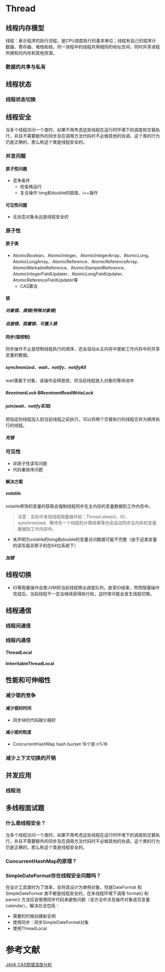 # Thread
## 线程内存模型
线程：表示程序的执行流程，是CPU调度执行的基本单位；线程有自己的程序计数器、寄存器、堆栈和帧。同一进程中的线程共用相同的地址空间，同时共享进程所拥有的内存和其他资源。
### 数据的共享与私有

## 线程状态
### 线程状态切换

## 线程安全
当多个线程访问一个类时，如果不用考虑这些线程在运行时环境下的调度和交替执行，并且不需要额外的同步及在调用方法代码时不必做其他的协调，这个类的行为仍是正确的，那么称这个类是线程安全的。
### 并发问题
#### 原子性问题
* 竞争条件
    * 检查再运行
    * 复合操作
long和double的赋值、i++操作
#### 可见性问题
* 无状态对象永远是线程安全的
### 原子性
#### 原子类
* AtomicBoolean、AtomicInteger、AtomicIntegerArray、AtomicLong、AtomicLongArray、AtomicReference、AtomicReferenceArray、AtomicMarkableReference、AtomicStampedReference、AtomicIntegerFieldUpdater、AtomicLongFieldUpdater、AtomicReferenceFieldUpdater等
    * CAS算法
#### 锁
##### 对象锁、类锁(特殊对象锁) 
##### 自旋锁、阻塞锁、可重入锁
#### 同步(锁控制)
同步操作不止是控制线程执行的顺序，还会自动从主内存中更新工作内存中的共享变量的数据。
##### synchronized、wait、notify、notifyAll
wait隶属于对象，该操作会释放锁，将当前线程放入对象的等待池中
##### ReentrantLock与ReentrantReadWriteLock
##### join(wait、notify实现)
把指定的线程加入到当前线程之前执行，可以将两个交替执行的线程合并为顺序执行的线程。
##### 死锁


### 可见性
* 非原子性读写问题
* 代码重排序问题
#### 解决方案
##### volatile
volatile修饰的变量的获取会强制线程同步在主内存的变量数据到工作内存中。
> 注意：实际中发现线程阻塞操作如：Thread.sleep()、IO、synchronized、等待另一个线程的计算结果等也会自动同步主内存的变量数据到工作内存中。
* 未声明为volatile的long和double的变量访问数据可能不完整（由于这类变量的读写是非原子的在64位系统下）
##### 加锁

## 线程切换
* IO等阻塞操作会使JVM将当前线程移出调度队列，直至IO结束，然而阻塞操作完成后，当前线程不一定会继续获得执行权，这时很可能会发生线程切换。

## 线程通信
### 线程间通信
### 线程内通信
#### ThreadLocal
#### InheritableThreadLocal

## 性能和可伸缩性
### 减少锁的竞争
#### 减少锁的时间
* 同步块的代码越少越好
#### 减小锁的粒度
* ConcurrentHashMap hash bucket 16个锁 n%16
### 减少上下文切换的开销

## 并发应用
### 线程池
### 

## 多线程面试题
### 什么是线程安全？
当多个线程访问一个类时，如果不用考虑这些线程在运行时环境下的调度和交替执行，并且不需要额外的同步及在调用方法代码时不必做其他的协调，这个类的行为仍是正确的，那么称这个类是线程安全的。
### ConcurrentHashMap的原理？
### SimpleDateFormat存在线程安全问题吗？
在设计工具类时为了效率，会将其设计为单例对象，但是DateFormat 和 SimpleDateFormat 类不都是线程安全的，在多线程环境下调用 format() 和 parse() 方法应该使用同步代码来避免问题（该方法中涉及操作对象成员变量calendar）。解决办法包括：  
* 需要的时候创建新实例
* 使用同步：同步SimpleDateFormat对象
* 使用ThreadLocal

# 参考文献
[JAVA CAS原理深度分析](http://www.cnblogs.com/zhuawang/p/4196904.html)  